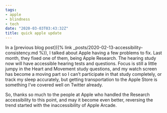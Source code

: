 ```yaml
---
tags:
- apple
- blindness
- tech
date: "2020-03-03T03:43:32Z"
title: quick apple update
---
```


In a [previous blog post]({% link
_posts/2020-02-13-accessibility-consistency.md %}), I
talked about Apple having a few problems to fix. Last month, they
fixed one of them, being Apple Research. The hearing study now will
have accessible hearing tests and questions. Focus is still a little
jumpy in the Heart and Movement study questions, and my watch screen
has become a moving part so I can’t participate in that study
completely, or track my sleep accurately, but getting transportation
to the Apple Store is something I’ve covered well on Twitter already.

So, thanks so much to the people at Apple who handled the Research
accessibility to this point, and may it become even better, reversing
the trend started with the inaccessibility of Apple Arcade.

